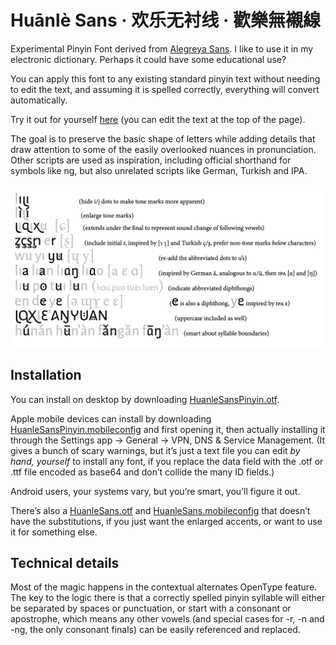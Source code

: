 # <span lang="zh-Latn-pinyin">Huānlè</span> Sans · <span lang="zh-Hans">欢乐无衬线</span> · <span lang="zh-Hant">歡樂無襯線</span>

Experimental Pinyin Font derived from [Alegreya Sans](https://github.com/huertatipografica/Alegreya-Sans).
I like to use it in my electronic dictionary.
Perhaps it could have some educational use?

You can apply this font to any existing standard pinyin text without needing to edit the text,
and assuming it is spelled correctly, everything will convert automatically.

Try it out for yourself [here](https://zidaizi.github.io/HuanleSans) (you can edit the text at the top of the page).

The goal is to preserve the basic shape of letters while
adding details that draw attention to some of the easily overlooked nuances in pronunciation.
Other scripts are used as inspiration, including official shorthand for symbols like ng,
but also unrelated scripts like German, Turkish and IPA.

![intro](intro.png)

## Installation

You can install on desktop by downloading [HuanleSansPinyin.otf](HuanleSansPinyin.otf).

Apple mobile devices can install by downloading [HuanleSansPinyin.mobileconfig](HuanleSansPinyin.mobileconfig) and first opening it,
then actually installing it through the Settings app → General → VPN, DNS & Service Management.
(It gives a bunch of scary warnings, but it’s just a text file you can edit *by hand, yourself* to install any font,
if you replace the data field with the .otf or .ttf file encoded as base64 and don’t collide the many ID fields.)

Android users, your systems vary, but you’re smart, you’ll figure it out.

There’s also a [HuanleSans.otf](HuanleSans.otf) and [HuanleSans.mobileconfig](HuanleSans.mobileconfig)
that doesn’t have the substitutions, if you just want the enlarged accents, or want to use it for something else.

## Technical details

Most of the magic happens in the contextual alternates OpenType feature.
The key to the logic there is that a correctly spelled pinyin syllable
will either be separated by spaces or punctuation, or start with a consonant or apostrophe,
which means any other vowels (and special cases for -r, -n and -ng, the only consonant finals) can be easily referenced and replaced.
